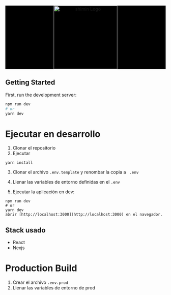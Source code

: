 <p align="center" style="background: black">
   <a href="http://www.sistra.com.co/" target="blank"><img src="http://www.sistra.com.co/img/sistrablanco.png" width="200" alt="shimin Logo" /></a>
</p>

## Getting Started

First, run the development server:

```bash
npm run dev
# or
yarn dev
```
# Ejecutar en desarrollo

1. Clonar el repositorio
2. Ejecutar
```
yarn install
```

3. Clonar el archivo ```.env.template``` y renombar la copia a ```
.env```

4. Llenar las variables de entorno definidas en el ```.env```

5. Ejecutar la aplicación en dev:
```
npm run dev
# or
yarn dev
abrir [http://localhost:3000](http://localhost:3000) en el navegador.
```
## Stack usado
* React
* Nexjs

# Production Build
1. Crear el archivo ```.env.prod```
2. Llenar las variables de entorno de prod


